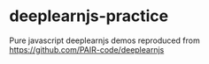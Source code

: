 # deeplearnjs-practice
Pure javascript deeplearnjs demos reproduced from https://github.com/PAIR-code/deeplearnjs
